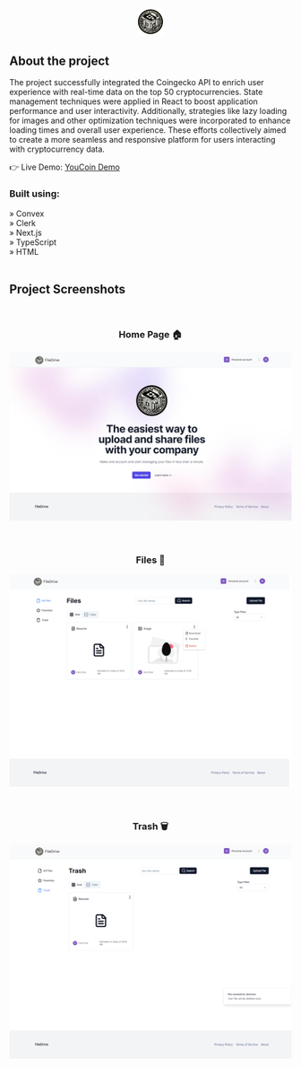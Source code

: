 <div align='center'><img style="width:10%" src='/public/logo.png'/></div>

<h2>About the project</h2>

<p>The project successfully integrated the Coingecko API to enrich user experience with real-time data on the top 50 cryptocurrencies. State management techniques were applied in React to boost application performance and user interactivity. Additionally, strategies like lazy loading for images and other optimization techniques were incorporated to enhance loading times and overall user experience. These efforts collectively aimed to create a more seamless and responsive platform for users interacting with cryptocurrency data.

</p>

👉 Live Demo: <a href='https://youcoin.vercel.app'>YouCoin Demo</a>

<h3>Built using:</h3>
» Convex <br>
» Clerk <br>
» Next.js<br>
» TypeScript <br>
» HTML<br>

<br>

<h2>Project Screenshots</h2>
<br>
<h3 align='center'>Home Page 🏠</h3>

<div align='center'>
  <img src='./readme/landing.png'/>
</div>
<br><br>

<h3 align='center'>Files 💾</h3>
<div align='center'>
  <img src='./readme/files.png'/>
</div>
<br><br>
<h3 align='center'>Trash 🗑️</h3>
<div align='center'>
  <img src='./readme/trash.png'/>
</div>
<br><br>